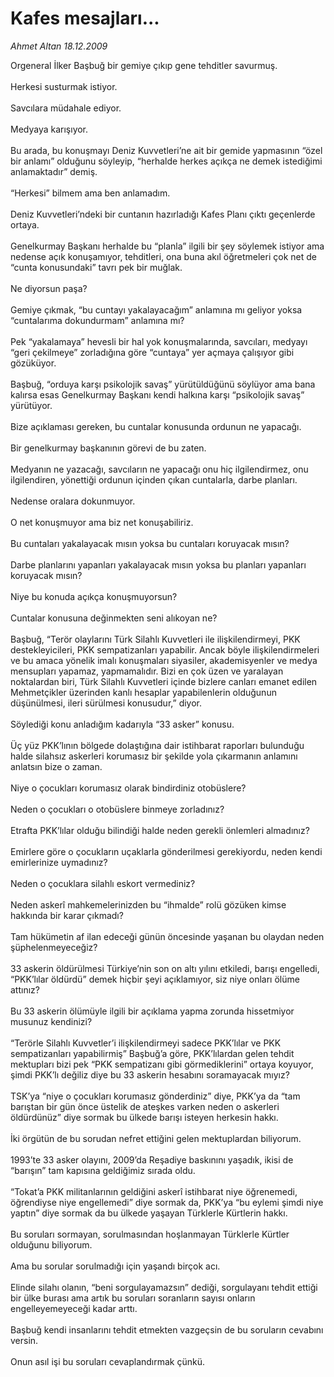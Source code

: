 # Kafes mesajları...

*Ahmet Altan 18.12.2009*

<div class="taraf_structure_2col_1zq">
<div class="margen_n">



 <p>Orgeneral İlker Başbuğ bir gemiye çıkıp gene tehditler savurmuş. <br/><br/>Herkesi susturmak istiyor. <br/><br/>Savcılara müdahale ediyor. <br/><br/>Medyaya karışıyor. <br/><br/>Bu arada, bu konuşmayı Deniz Kuvvetleri’ne ait bir gemide yapmasının “özel bir anlamı” olduğunu söyleyip, “herhalde herkes açıkça ne demek istediğimi anlamaktadır” demiş. <br/><br/>“Herkesi” bilmem ama ben anlamadım. <br/><br/>Deniz Kuvvetleri’ndeki bir cuntanın hazırladığı Kafes Planı çıktı geçenlerde ortaya. <br/><br/>Genelkurmay Başkanı herhalde bu “planla” ilgili bir şey söylemek istiyor ama nedense açık konuşamıyor, tehditleri, ona buna akıl öğretmeleri çok net de “cunta konusundaki” tavrı pek bir muğlak. <br/><br/>Ne diyorsun paşa? <br/><br/>Gemiye çıkmak, “bu cuntayı yakalayacağım” anlamına mı geliyor yoksa “cuntalarıma dokundurmam” anlamına mı? <br/><br/>Pek “yakalamaya” hevesli bir hal yok konuşmalarında, savcıları, medyayı “geri çekilmeye” zorladığına göre “cuntaya” yer açmaya çalışıyor gibi gözüküyor. <br/><br/>Başbuğ, “orduya karşı psikolojik savaş” yürütüldüğünü söylüyor ama bana kalırsa esas Genelkurmay Başkanı kendi halkına karşı “psikolojik savaş” yürütüyor. <br/><br/>Bize açıklaması gereken, bu cuntalar konusunda ordunun ne yapacağı. <br/><br/>Bir genelkurmay başkanının görevi de bu zaten. <br/><br/>Medyanın ne yazacağı, savcıların ne yapacağı onu hiç ilgilendirmez, onu ilgilendiren, yönettiği ordunun içinden çıkan cuntalarla, darbe planları. <br/><br/>Nedense oralara dokunmuyor. <br/><br/>O net konuşmuyor ama biz net konuşabiliriz. <br/><br/>Bu cuntaları yakalayacak mısın yoksa bu cuntaları koruyacak mısın? <br/><br/>Darbe planlarını yapanları yakalayacak mısın yoksa bu planları yapanları koruyacak mısın? <br/><br/>Niye bu konuda açıkça konuşmuyorsun? <br/><br/>Cuntalar konusuna değinmekten seni alıkoyan ne? <br/><br/>Başbuğ, “Terör olaylarını Türk Silahlı Kuvvetleri ile ilişkilendirmeyi, PKK destekleyicileri, PKK sempatizanları yapabilir. Ancak böyle ilişkilendirmeleri ve bu amaca yönelik imalı konuşmaları siyasiler, akademisyenler ve medya mensupları yapamaz, yapmamalıdır. Bizi en çok üzen ve yaralayan noktalardan biri, Türk Silahlı Kuvvetleri içinde bizlere canları emanet edilen Mehmetçikler üzerinden kanlı hesaplar yapabilenlerin olduğunun düşünülmesi, ileri sürülmesi konusudur,” diyor. <br/><br/>Söylediği konu anladığım kadarıyla “33 asker” konusu. <br/><br/>Üç yüz PKK’lının bölgede dolaştığına dair istihbarat raporları bulunduğu halde silahsız askerleri korumasız bir şekilde yola çıkarmanın anlamını anlatsın bize o zaman. <br/><br/>Niye o çocukları korumasız olarak bindirdiniz otobüslere? <br/><br/>Neden o çocukları o otobüslere binmeye zorladınız? <br/><br/>Etrafta PKK’lılar olduğu bilindiği halde neden gerekli önlemleri almadınız? <br/><br/>Emirlere göre o çocukların uçaklarla gönderilmesi gerekiyordu, neden kendi emirlerinize uymadınız? <br/><br/>Neden o çocuklara silahlı eskort vermediniz? <br/><br/>Neden askerî mahkemelerinizden bu “ihmalde” rolü gözüken kimse hakkında bir karar çıkmadı? <br/><br/>Tam hükümetin af ilan edeceği günün öncesinde yaşanan bu olaydan neden şüphelenmeyeceğiz? <br/><br/>33 askerin öldürülmesi Türkiye’nin son on altı yılını etkiledi, barışı engelledi, “PKK’lılar öldürdü” demek hiçbir şeyi açıklamıyor, siz niye onları ölüme attınız? <br/><br/>Bu 33 askerin ölümüyle ilgili bir açıklama yapma zorunda hissetmiyor musunuz kendinizi? <br/><br/>“Terörle Silahlı Kuvvetler’i ilişkilendirmeyi sadece PKK’lılar ve PKK sempatizanları yapabilirmiş” Başbuğ’a göre, PKK’lılardan gelen tehdit mektupları bizi pek “PKK sempatizanı gibi görmediklerini” ortaya koyuyor, şimdi PKK’lı değiliz diye bu 33 askerin hesabını soramayacak mıyız? <br/><br/>TSK’ya “niye o çocukları korumasız gönderdiniz” diye, PKK’ya da “tam barıştan bir gün önce üstelik de ateşkes varken neden o askerleri öldürdünüz” diye sormak bu ülkede barışı isteyen herkesin hakkı. <br/><br/>İki örgütün de bu sorudan nefret ettiğini gelen mektuplardan biliyorum. <br/><br/>1993’te 33 asker olayını, 2009’da Reşadiye baskınını yaşadık, ikisi de “barışın” tam kapısına geldiğimiz sırada oldu. <br/><br/>“Tokat’a PKK militanlarının geldiğini askerî istihbarat niye öğrenemedi, öğrendiyse niye engellemedi” diye sormak da, PKK’ya “bu eylemi şimdi niye yaptın” diye sormak da bu ülkede yaşayan Türklerle Kürtlerin hakkı. <br/><br/>Bu soruları sormayan, sorulmasından hoşlanmayan Türklerle Kürtler olduğunu biliyorum. <br/><br/>Ama bu sorular sorulmadığı için yaşandı birçok acı. <br/><br/>Elinde silahı olanın, “beni sorgulayamazsın” dediği, sorgulayanı tehdit ettiği bir ülke burası ama artık bu soruları soranların sayısı onların engelleyemeyeceği kadar arttı. <br/><br/>Başbuğ kendi insanlarını tehdit etmekten vazgeçsin de bu soruların cevabını versin. <br/><br/>Onun asıl işi bu soruları cevaplandırmak çünkü.</p>
<br/>
<br/>
<br/>



<br/>


<div id="taraf_not">
</div>

</div>


</div>
